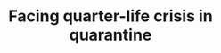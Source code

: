 ---
title: "Facing quarter-life crisis in quarantine"
published: false
preview: "Hello! Welcome to my personal blog."
layout: post
---
